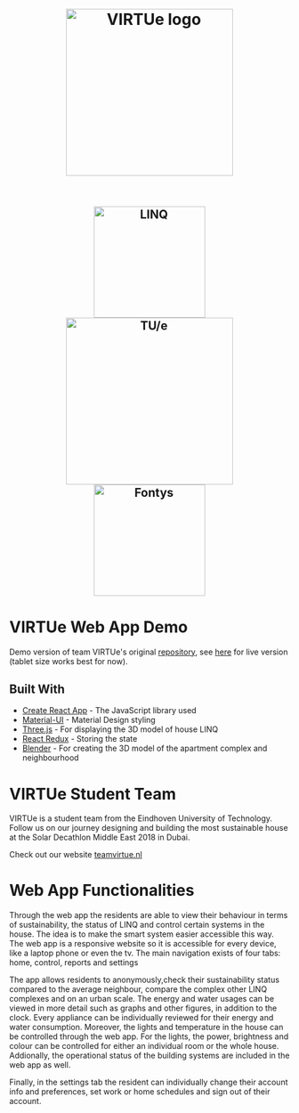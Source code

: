 <h1 align="center">
  <br>
  <img src="https://pbs.twimg.com/profile_images/910158554568515584/Gf6WD-iH_400x400.jpg" alt="VIRTUe logo" width="300">
  <br>
</h1>
<h2 align="center">
  <br>
   <img src="https://teamvirtue.nl/wp-content/uploads/LINQ_Logo_Black-300x138.png" alt="LINQ" width="200">
   <img src="https://storage-prtl-co.imgix.net/endor/organisations/1/logos/1539847178_TUe-logo-descriptor-line-scarlet-L.png" alt="TU/e" width="300">
   <img src="https://cdn.worldvectorlogo.com/logos/fontys-39.svg" alt="Fontys" width="200">
  <br>
</h2>

# VIRTUe Web App Demo

Demo version of team VIRTUe's original [repository](https://github.com/teamvirtue/webapp-react), see 
[here](https://teamvirtue.nl/webapp) for live version (tablet size works best for now).

## Built With

* [Create React App](https://github.com/facebook/create-react-app) - The JavaScript library used
* [Material-UI](https://github.com/mui-org/material-ui) - Material Design styling
* [Three.js](https://github.com/mrdoob/three.js/) - For displaying the 3D model of house LINQ
* [React Redux](https://github.com/reduxjs/react-redux) - Storing the state
* [Blender](https://www.blender.org/) - For creating the 3D model of the apartment complex and neighbourhood

# VIRTUe Student Team
VIRTUe is a student team from the Eindhoven University of Technology. Follow us on our journey designing and building
the most sustainable house at the Solar Decathlon Middle East 2018 in Dubai.

Check out our website [teamvirtue.nl](https://teamvirtue.nl/)

# Web App Functionalities
Through the web app the residents are able to view their behaviour in terms of sustainability, the status of LINQ and
control certain systems in the house. The idea is to make the smart system easier accessible this way. The web app is a
responsive website so it is accessible for every device, like a laptop phone or even the tv. The main navigation exists
of four tabs: home, control, reports and settings

The app allows residents to anonymously,check their sustainability status compared to the average neighbour, compare the
complex other LINQ complexes and on an urban scale. The energy and water usages can be viewed in more detail such as
graphs and other figures, in addition to the clock. Every appliance can be individually reviewed for their energy and
water consumption. Moreover, the lights and temperature in the house can be controlled through the web app. For the
lights, the power, brightness and colour can be controlled for either an individual room or the whole house. Addionally,
the operational status of the building systems are included in the web app as well.

Finally, in the settings tab the resident can individually change their account info and preferences, set work or home
schedules and sign out of their account.